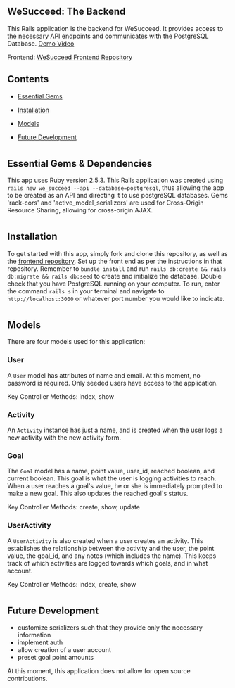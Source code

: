 ## WeSucceed: The Backend

This Rails application is the backend for WeSucceed. It provides access to the necessary API endpoints and communicates with the PostgreSQL Database. <a href=https://vimeo.com/333179786>Demo Video</a>

Frontend: [WeSucceed Frontend Repository](https://github.com/lumrachele/we_succeed--front_end)

<h2>Contents</h2>

* [Essential Gems](#essential-gems-&-dependencies)

* [Installation](#installation)

* [Models](#models)

* [Future Development](#future-development)



# <h2>Essential Gems & Dependencies</h2>

This app uses Ruby version 2.5.3. This Rails application was created using ```rails new we_succeed --api --database=postgresql```, thus allowing the app to be created as an API and directing it to use postgreSQL databases. Gems 'rack-cors' and 'active_model_serializers' are used for Cross-Origin Resource Sharing, allowing for cross-origin AJAX.

# <h2>Installation</h2>

To get started with this app, simply fork and clone this repository, as well as the [frontend repository](https://github.com/lumrachele/we_succeed--front_end). Set up the front end as per the instructions in that repository. Remember to ```bundle install``` and run ```rails db:create && rails db:migrate && rails db:seed``` to create and initialize the database. Double check that you have PostgreSQL running on your computer. To run, enter the command ```rails s``` in your terminal and navigate to ```http://localhost:3000``` or whatever port number you would like to indicate.

# <h2>Models</h2>

There are four models used for this application:

<h3>User</h3>

A ```User``` model has attributes of name and email. At this moment, no password is required. Only seeded users have access to the application.

Key Controller Methods: index, show

<h3>Activity</h3>

An ```Activity``` instance has just a name, and is created when the user logs a new activity with the new activity form.

<h3>Goal</h3>

The ```Goal``` model has a name, point value, user_id, reached boolean, and current boolean. This goal is what the user is logging activities to reach. When a user reaches a goal's value, he or she is immediately prompted to make a new goal. This also updates the reached goal's status.

Key Controller Methods: create, show, update


<h3>UserActivity</h3>

A ```UserActivity``` is also created when a user creates an activity. This establishes the relationship between the activity and the user, the point value, the goal_id, and any notes (which includes the name). This keeps track of which activities are logged towards which goals, and in what account.

Key Controller Methods: index, create, show



# <h2>Future Development</h2>
- customize serializers such that they provide only the necessary information
- implement auth
- allow creation of a user account
- preset goal point amounts

At this moment, this application does not allow for open source contributions.
